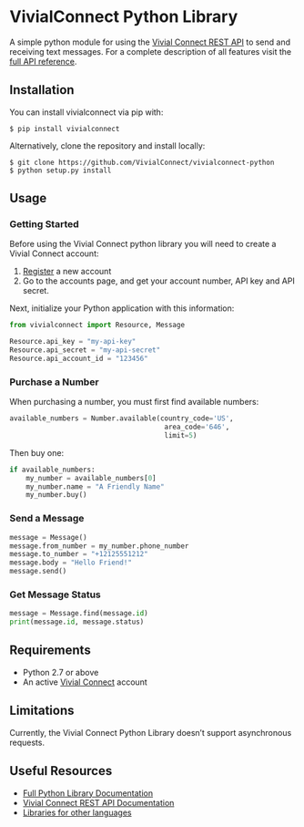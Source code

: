 # VivialConnect Python Library

A simple python module for using the [Vivial Connect REST API](https://www.vivialconnect.net/) to send and receiving text messages. For a complete description of all features visit the [full API reference](https://vivialconnect.github.io/vivialconnect-python/).

## Installation

You can install vivialconnect via pip with:

    $ pip install vivialconnect

Alternatively, clone the repository and install locally:

    $ git clone https://github.com/VivialConnect/vivialconnect-python
    $ python setup.py install

## Usage

### Getting Started

Before using the Vivial Connect python library you will need to create a Vivial Connect account:

1. [Register](https://www.vivialconnect.net/register/) a new account
2. Go to the accounts page, and get your account number, API key and API secret.

Next, initialize your Python application with this information:

```python
from vivialconnect import Resource, Message

Resource.api_key = "my-api-key"
Resource.api_secret = "my-api-secret"
Resource.api_account_id = "123456"
```

### Purchase a Number

When purchasing a number, you must first find available numbers:

```python
available_numbers = Number.available(country_code='US',
                                      area_code='646',
                                      limit=5)
```

Then buy one:

```python
if available_numbers:
    my_number = available_numbers[0]
    my_number.name = "A Friendly Name"
    my_number.buy()
```

### Send a Message

```python
message = Message()
message.from_number = my_number.phone_number
message.to_number = "+12125551212"
message.body = "Hello Friend!"
message.send()
```

### Get Message Status

```python
message = Message.find(message.id)
print(message.id, message.status)
```

## Requirements

-   Python 2.7 or above
-   An active [Vivial Connect](https://www.vivialconnect.net/register/) account

## Limitations

Currently, the Vivial Connect Python Library doesn’t support asynchronous requests.

## Useful Resources

-   [Full Python Library Documentation](https://vivialconnect.github.io/vivialconnect-python/)
-   [Vivial Connect REST API Documentation](https://vivialconnect.net/docs)
-   [Libraries for other languages](https://vivialconnect.github.io)
